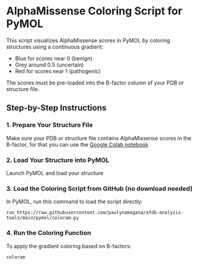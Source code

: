 # AlphaMissense Coloring Script for PyMOL
This script visualizes AlphaMissense scores in PyMOL by coloring structures using a continuous gradient:

- Blue for scores near 0 (benign)
- Grey around 0.5 (uncertain)
- Red for scores near 1 (pathogenic)

The scores must be pre-loaded into the B-factor column of your PDB or structure file.


## Step-by-Step Instructions

### 1. Prepare Your Structure File
Make sure your PDB or structure file contains AlphaMissense scores in the B-factor, for that you can use the [Google Colab notebook](https://colab.research.google.com/github/paulynamagana/afdb-analysis-tools/blob/main/notebooks/alphamissense_notebook.ipynb)

### 2. Load Your Structure into PyMOL
Launch PyMOL and load your structure


### 3. Load the Coloring Script from GitHub (no download needed)
In PyMOL, run this command to load the script directly:

```
run https://raw.githubusercontent.com/paulynamagana/afdb-analysis-tools/main/pymol/coloram.py
```

### 4. Run the Coloring Function
To apply the gradient coloring based on B-factors:

```
coloram
```